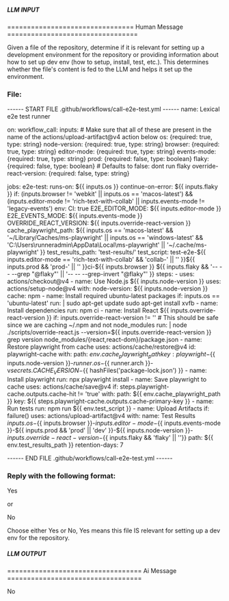 ##### LLM INPUT #####
================================ Human Message =================================

Given a file of the repository, determine if it is relevant for setting up a development environment for the repository or providing information about how to set up dev env (how to setup, install, test, etc.). This determines whether the file's content is fed to the LLM and helps it set up the environment.

### File:
------ START FILE .github/workflows/call-e2e-test.yml ------
name: Lexical e2e test runner

on:
  workflow_call:
    inputs:
      # Make sure that all of these are present in the name of the actions/upload-artifact@v4 action below
      os: {required: true, type: string}
      node-version: {required: true, type: string}
      browser: {required: true, type: string}
      editor-mode: {required: true, type: string}
      events-mode: {required: true, type: string}
      prod: {required: false, type: boolean}
      flaky: {required: false, type: boolean} # Defaults to false: dont run flaky
      override-react-version: {required: false, type: string}

jobs:
  e2e-test:
    runs-on: ${{ inputs.os }}
    continue-on-error: ${{ inputs.flaky }}
    if: (inputs.browser != 'webkit' || inputs.os == 'macos-latest') && (inputs.editor-mode != 'rich-text-with-collab' || inputs.events-mode != 'legacy-events')
    env:
      CI: true
      E2E_EDITOR_MODE: ${{ inputs.editor-mode }}
      E2E_EVENTS_MODE: ${{ inputs.events-mode }}
      OVERRIDE_REACT_VERSION: ${{ inputs.override-react-version }}
      cache_playwright_path: ${{ inputs.os == 'macos-latest' && '~/Library/Caches/ms-playwright' || inputs.os == 'windows-latest' && 'C:\Users\runneradmin\AppData\Local\ms-playwright' || '~/.cache/ms-playwright' }}
      test_results_path: 'test-results/'
      test_script: test-e2e-${{ inputs.editor-mode == 'rich-text-with-collab' && 'collab-' || '' }}${{ inputs.prod && 'prod-' || '' }}ci-${{ inputs.browser }} ${{ inputs.flaky && '-- -- --grep "@flaky"' || '-- -- --grep-invert "@flaky"' }}
    steps:
      - uses: actions/checkout@v4
      - name: Use Node.js ${{ inputs.node-version }}
        uses: actions/setup-node@v4
        with:
          node-version: ${{ inputs.node-version }}
          cache: npm
      - name: Install required ubuntu-latest packages
        if: inputs.os == 'ubuntu-latest'
        run: |
          sudo apt-get update
          sudo apt-get install xvfb
      - name: Install dependencies
        run: npm ci
      - name: Install React ${{ inputs.override-react-version }}
        if: inputs.override-react-version != ''
        # This should be safe since we are caching ~/.npm and not node_modules
        run: |
          node ./scripts/override-react.js --version=${{ inputs.override-react-version }}
          grep version node_modules/{react,react-dom}/package.json
      - name: Restore playwright from cache
        uses: actions/cache/restore@v4
        id: playwright-cache
        with:
          path: ${{ env.cache_playwright_path }}
          key: playwright-${{ inputs.node-version }}-${{ runner.os }}-${{ runner.arch }}-v${{ secrets.CACHE_VERSION }}-${{ hashFiles('package-lock.json') }}
      - name: Install playwright
        run: npx playwright install
      - name: Save playwright to cache
        uses: actions/cache/save@v4
        if: steps.playwright-cache.outputs.cache-hit != 'true'
        with:
          path: ${{ env.cache_playwright_path }}
          key: ${{ steps.playwright-cache.outputs.cache-primary-key }}
      - name: Run tests
        run: npm run ${{ env.test_script }}
      - name: Upload Artifacts
        if: failure()
        uses: actions/upload-artifact@v4
        with:
          name: Test Results ${{ inputs.os }}-${{ inputs.browser }}-${{ inputs.editor-mode }}-${{ inputs.events-mode }}-${{ inputs.prod && 'prod' || 'dev' }}-${{ inputs.node-version }}-${{ inputs.override-react-version }}-${{ inputs.flaky && 'flaky' || ''}}
          path: ${{ env.test_results_path }}
          retention-days: 7

------ END FILE .github/workflows/call-e2e-test.yml ------

### Reply with the following format:

<rel>Yes</rel>

or

<rel>No</rel>

Choose either Yes or No, Yes means this file IS relevant for setting up a dev env for the repository.

##### LLM OUTPUT #####
================================== Ai Message ==================================

<rel>No</rel>